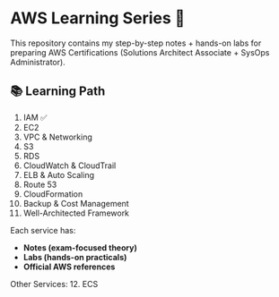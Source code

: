 # AWS Learning Series 🚀

This repository contains my step-by-step notes + hands-on labs for preparing AWS Certifications 
(Solutions Architect Associate + SysOps Administrator).

## 📚 Learning Path

1. IAM ✅
2. EC2
3. VPC & Networking
4. S3
5. RDS
6. CloudWatch & CloudTrail
7. ELB & Auto Scaling
8. Route 53
9. CloudFormation
10. Backup & Cost Management
11. Well-Architected Framework

Each service has:
- **Notes (exam-focused theory)**
- **Labs (hands-on practicals)**
- **Official AWS references**

Other Services:
12. ECS
